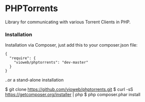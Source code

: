# PHPTorrents
Library for communicating with various Torrent Clients in PHP.

<h3>Installation</h3>
Installation via Composer, just add this to your composer.json file:
  
    {
      "require": {
        "vioweb/phptorrents": "dev-master"
      }
    }
  
..or a stand-alone installation
  
$ git clone https://github.com/vioweb/phptorrents.git
$ curl -sS https://getcomposer.org/installer | php
$ php composer.phar install
